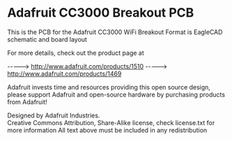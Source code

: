 Adafruit CC3000 Breakout PCB
====================================
This is the PCB for the Adafruit CC3000 WiFi Breakout
Format is EagleCAD schematic and board layout

For more details, check out the product page at

-----> http://www.adafruit.com/products/1510
-----> http://www.adafruit.com/products/1469

Adafruit invests time and resources providing this open source design, 
please support Adafruit and open-source hardware by purchasing 
products from Adafruit!

Designed by Adafruit Industries.  
Creative Commons Attribution, Share-Alike license, check license.txt for more information
All text above must be included in any redistribution